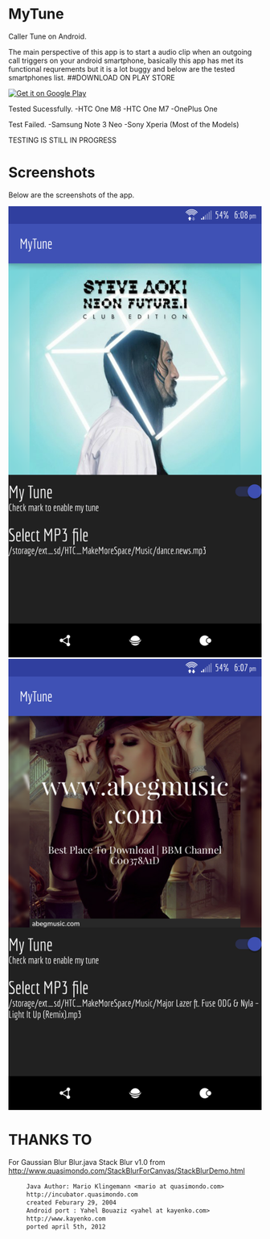 # MyTune
Caller Tune on Android.

The main perspective of this app is to start a audio clip when an outgoing call triggers on your android smartphone, basically this app has met its functional requrements but it is a lot buggy and below are the tested smartphones list.
##DOWNLOAD ON PLAY STORE

<a href="https://play.google.com/store/apps/details?id=mytune.dev.v.mytune&utm_source=global_co&utm_medium=prtnr&utm_content=Mar2515&utm_campaign=PartBadge&pcampaignid=MKT-Other-global-all-co-prtnr-py-PartBadge-Mar2515-1"><img alt="Get it on Google Play" src="https://play.google.com/intl/en_us/badges/images/generic/en-play-badge.png" /></a>

Tested Sucessfully.
-HTC One M8
-HTC One M7
-OnePlus One 

Test Failed.
-Samsung Note 3 Neo
-Sony Xperia (Most of the Models)

TESTING IS STILL IN PROGRESS
# Screenshots
Below are the screenshots of the app.

![alt tag](https://raw.githubusercontent.com/vamzi/MyTune/master/screenshots/scr01.png)
![alt tag](https://raw.githubusercontent.com/vamzi/MyTune/master/screenshots/scr02.png)

# THANKS TO
 For Gaussian Blur Blur.java
  Stack Blur v1.0 from
        http://www.quasimondo.com/StackBlurForCanvas/StackBlurDemo.html
        
         Java Author: Mario Klingemann <mario at quasimondo.com>
         http://incubator.quasimondo.com
         created Feburary 29, 2004
         Android port : Yahel Bouaziz <yahel at kayenko.com>
         http://www.kayenko.com
         ported april 5th, 2012
